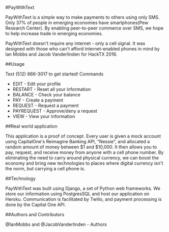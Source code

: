 #PayWithText

PayWithText is a simple way to make payments to others using only SMS. Only 37% of people in emerging economies have smartphones(Pew Research Center). By enabling peer-to-peer commerce over SMS, we hope to help increase trade in emerging economies.

PayWithText doesn't require any internet - only a cell signal. It was designed with those who can't afford internet-enabled phones in mind by Ian Mobbs and Jacob Vanderlinden for HackTX 2016.

##Usage

Text (512) 666-3017 to get started!
Commands
  * EDIT - Edit your profile
  * RESTART - Reset all your information
  * BALANCE - Check your balance
  * PAY - Create a payment
  * REQUEST - Request a payment
  * PAYREQUEST - Approve/deny a request
  * VIEW - View your information

##Real world application

This application is a proof of concept. Every user is given a mock account using CapitalOne's Reimagine Banking API, "Nessie", and allocated a random amount of money between $1 and $10,000. It then allows you to pay, request, and receive money from anyone with a cell phone number. By eliminating the need to carry around physical currency, we can boost the economy and bring new technologies to places where digital currency isn't the norm, but carrying a cell phone is.

##Technology

PayWithText was built using Django, a set of Python web frameworks. We store our information using PostgresSQL and host our application on Heroku. Communication is facilitated by Twilio, and payment processing is done by the Capital One API.

##Authors and Contributors

@IanMobbs and @JacobVanderlinden - Authors